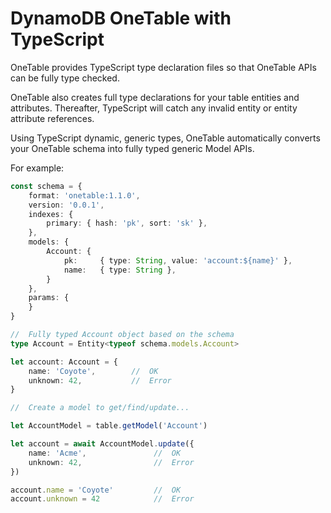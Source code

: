 # DynamoDB OneTable with TypeScript

OneTable provides TypeScript type declaration files so that OneTable APIs can be fully type checked.

OneTable also creates full type declarations for your table entities and attributes. Thereafter, TypeScript will catch any invalid entity or entity attribute references.

Using TypeScript dynamic, generic types, OneTable automatically converts your OneTable schema into fully typed generic Model APIs.

For example:

```typescript
const schema = {
    format: 'onetable:1.1.0',
    version: '0.0.1',
    indexes: {
        primary: { hash: 'pk', sort: 'sk' },
    },
    models: {
        Account: {
            pk:     { type: String, value: 'account:${name}' },
            name:   { type: String },
        }
    },
    params: {
    }
}

//  Fully typed Account object based on the schema
type Account = Entity<typeof schema.models.Account>

let account: Account = {
    name: 'Coyote',        //  OK
    unknown: 42,           //  Error
}

//  Create a model to get/find/update...

let AccountModel = table.getModel('Account')

let account = await AccountModel.update({
    name: 'Acme',               //  OK
    unknown: 42,                //  Error
})

account.name = 'Coyote'         //  OK
account.unknown = 42            //  Error
```
